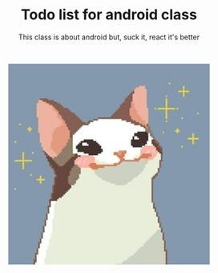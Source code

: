 <h1 align="center" > Todo list for android class</h1>
<p align="center"> This class is about android but, suck it, react it's better</p>
<br>
<p align="center">
  <img src="src/assets/feli.jpg" height="400">
</p>
